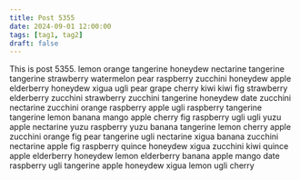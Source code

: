 ```yaml
---
title: Post 5355
date: 2024-09-01 12:00:00
tags: [tag1, tag2]
draft: false
---
```

This is post 5355.
lemon
orange
tangerine
honeydew
nectarine
tangerine
tangerine
strawberry
watermelon
pear
raspberry
zucchini
honeydew
apple
elderberry
honeydew
xigua
ugli
pear
grape
cherry
kiwi
kiwi
fig
strawberry
elderberry
zucchini
strawberry
zucchini
tangerine
honeydew
date
zucchini
nectarine
zucchini
orange
raspberry
apple
ugli
raspberry
tangerine
tangerine
lemon
banana
mango
apple
cherry
fig
raspberry
ugli
ugli
yuzu
apple
nectarine
yuzu
raspberry
yuzu
banana
tangerine
lemon
cherry
apple
zucchini
orange
fig
pear
tangerine
ugli
nectarine
xigua
banana
zucchini
nectarine
apple
fig
raspberry
quince
honeydew
xigua
zucchini
kiwi
quince
apple
elderberry
honeydew
lemon
elderberry
banana
apple
mango
date
raspberry
ugli
tangerine
apple
honeydew
xigua
lemon
ugli
cherry
